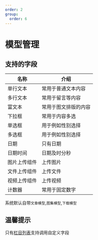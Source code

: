 ```yaml
---
order: 2
group:
  order: 6
---
```


# 模型管理

## 支持的字段

| 名称         | 介绍                 |
| ------------ | -------------------- |
| 单行文本     | 常用于普通文本内容   |
| 多行文本     | 常用于留言等内容     |
| 富文本       | 常用于图文排版的内容 |
| 下拉框       | 常用于内容多选       |
| 单选框       | 用于例如性别选择     |
| 多选框       | 用于例如性别选择     |
| 日期         | 只有日期             |
| 日期时间     | 日期及时分秒         |
| 图片上传组件 | 上传图片             |
| 文件上传组件 | 上传文件             |
| 视频上传组件 | 上传视频             |
| 计数器       | 常用于固定数字       |

系统默认自带`文章模型`,`图集模型`,`下载模型`

## 温馨提示

只有[栏目列表](/cms/标签/栏目文章列表#标签属性)支持调用自定义字段
